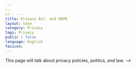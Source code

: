 ```yaml
---
---
<!-- ---
title: Privacy Act. and GDPR
layout: note
category: Privacy
tags: Privacy
public : false
language: English
favicon: 
---
```


This page will talk about privacy policies, politics, and law. -->